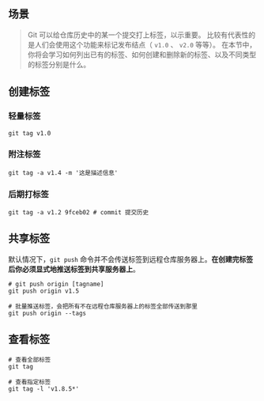 ## 场景

> Git 可以给仓库历史中的某一个提交打上标签，以示重要。 比较有代表性的是人们会使用这个功能来标记发布结点（ `v1.0` 、 `v2.0` 等等）。 在本节中，你将会学习如何列出已有的标签、如何创建和删除新的标签、以及不同类型的标签分别是什么。

## 创建标签

### 轻量标签

```shell
git tag v1.0
```

### 附注标签

```shel
git tag -a v1.4 -m '这是描述信息'
```

### 后期打标签

```shell
git tag -a v1.2 9fceb02 # commit 提交历史
```

## 共享标签

默认情况下，`git push` 命令并不会传送标签到远程仓库服务器上。**在创建完标签后你必须显式地推送标签到共享服务器上**。

```shell
# git push origin [tagname]
git push origin v1.5

# 批量推送标签，会把所有不在远程仓库服务器上的标签全部传送到那里
git push origin --tags
```

## 查看标签

```shell
# 查看全部标签
git tag

# 查看指定标签
git tag -l 'v1.8.5*'
```

